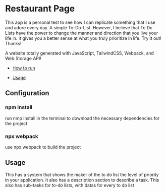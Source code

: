 # Restaurant Page
This app is a personal test to see how I can replicate something that I use and adore every day.
A simple To-Do-List.
However, I believe that To Do Lists have the power to change the manner and direction that you live your life in. It gives you a better sense at what you truly prioritize in life.
Try it out! Thanks!

A website totally generated with JavaScript, TailwindCSS, Webpack, and Web Storage API!

- [How to run](#Configuration)

- [Usage](#Usage)

## Configuration

### npm install
<p>run nmp install in the terminal to download the necessary dependencies for the project</p>

### npx webpack
<p>use npx webpack to build the project</p>

## Usage
This has a system that shows the maker of the to do list the level of priority in your application.
It also has a description section to describe a task.
This also has sub-tasks for to-do lists, with datas for every to do list

